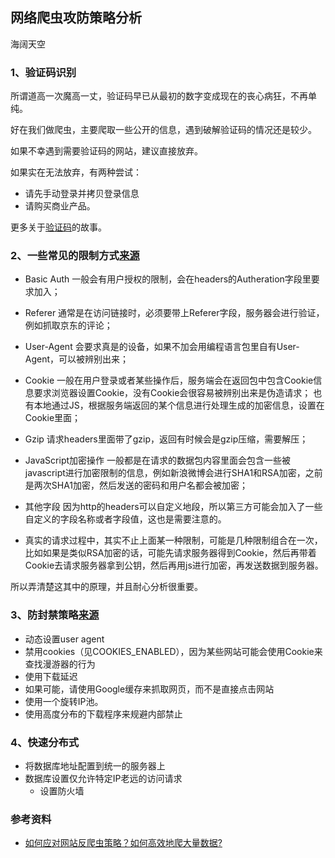 ## 网络爬虫攻防策略分析

海阔天空

### 1、验证码识别

所谓道高一次魔高一丈，验证码早已从最初的数字变成现在的丧心病狂，不再单纯。

好在我们做爬虫，主要爬取一些公开的信息，遇到破解验证码的情况还是较少。

如果不幸遇到需要验证码的网站，建议直接放弃。

如果实在无法放弃，有两种尝试：
* 请先手动登录并拷贝登录信息
* 请购买商业产品。

更多关于[验证码](https://www.zhihu.com/question/35085930)的故事。

### 2、一些常见的限制方式[来源](https://piaosanlang.gitbooks.io/spiders/content/10day/section10.3.html)

* Basic Auth 一般会有用户授权的限制，会在headers的Autheration字段里要求加入；
* Referer 通常是在访问链接时，必须要带上Referer字段，服务器会进行验证，例如抓取京东的评论；

* User-Agent 会要求真是的设备，如果不加会用编程语言包里自有User-Agent，可以被辨别出来；
* Cookie 一般在用户登录或者某些操作后，服务端会在返回包中包含Cookie信息要求浏览器设置Cookie，没有Cookie会很容易被辨别出来是伪造请求；
也有本地通过JS，根据服务端返回的某个信息进行处理生成的加密信息，设置在Cookie里面；
* Gzip 请求headers里面带了gzip，返回有时候会是gzip压缩，需要解压；
* JavaScript加密操作 一般都是在请求的数据包内容里面会包含一些被javascript进行加密限制的信息，例如新浪微博会进行SHA1和RSA加密，之前是两次SHA1加密，然后发送的密码和用户名都会被加密；
* 其他字段 因为http的headers可以自定义地段，所以第三方可能会加入了一些自定义的字段名称或者字段值，这也是需要注意的。
* 真实的请求过程中，其实不止上面某一种限制，可能是几种限制组合在一次，比如如果是类似RSA加密的话，可能先请求服务器得到Cookie，然后再带着Cookie去请求服务器拿到公钥，然后再用js进行加密，再发送数据到服务器。

所以弄清楚这其中的原理，并且耐心分析很重要。

### 3、防封禁策略[来源](https://doc.scrapy.org/en/master/topics/practices.html#avoiding-getting-banned)
* 动态设置user agent
* 禁用cookies（见COOKIES_ENABLED），因为某些网站可能会使用Cookie来查找漫游器的行为
* 使用下载延迟
* 如果可能，请使用Google缓存来抓取网页，而不是直接点击网站
* 使用一个旋转IP池。
* 使用高度分布的下载程序来规避内部禁止

### 4、快速分布式
* 将数据库地址配置到统一的服务器上
* 数据库设置仅允许特定IP老远的访问请求
	* 设置防火墙
	

### 参考资料
* [如何应对网站反爬虫策略？如何高效地爬大量数据?](https://www.zhihu.com/question/28168585)
	